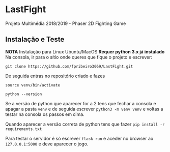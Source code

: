 # LastFight
Projeto Multimédia 2018/2019 - Phaser 2D Fighting Game

## Instalação e Teste

**NOTA** Instalação para Linux Ubuntu/MacOS
**Requer python 3.x já instalado**
Na consola, ir para o sítio onde queres que fique o projeto e escrever:

`git clone https://github.com/fpribeiro3069/LastFight.git`

De seguida entras no repositório criado e fazes

`source venv/bin/activate`

`python --version`

Se a versão de python que aparecer for a 2 tens que fechar a consola e apagar a
pasta `venv` e de seguida escrever `python3 -m venv venv` e voltas a testar na
consola os passos em cima.

Quando aparecer a versão correta de python tens que fazer
`pip install -r requirements.txt`

Para testar o servidor é só escrever `flask run` e aceder no
browser ao `127.0.0.1:5000` e deve aparecer o jogo.
